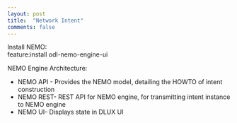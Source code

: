 ```yaml
---
layout: post
title:  "Network Intent"
comments: false
---
```


Install NEMO: <br>
feature:install odl-nemo-engine-ui

NEMO Engine Architecture:

+ NEMO API - Provides the NEMO model, detailing the HOWTO of intent construction
+ NEMO REST- REST API for NEMO engine, for transmitting intent instance to NEMO engine
+ NEMO UI- Displays state in DLUX UI